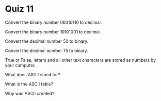 # Quiz 11

Convert the binary number 00010110 to decimal.

Convert the binary number 10101001 to decimal.

Convert the decimal number 50 to binary.

Convert the decimal number 75 to binary.

True or False, letters and all other text characters are stored as numbers by your computer.

What does ASCII stand for?

What is the ASCII table?

Why was ASCII created?
